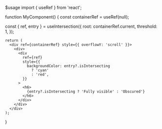 $usage
import { useRef } from 'react';

function MyComponent() {
  const containerRef = useRef<HTMLDivElement>(null);

  const { ref, entry } = useIntersection({
  root: containerRef.current,
  threshold: 1,
  });

    return (
      <div ref={containerRef} style={{ overflowY: 'scroll' }}>
        <div>
          <div
            ref={ref}
            style={{
              backgroundColor: entry?.isIntersecting
                ? 'cyan'
                : 'red',
            }}
          >
            <h6>
              {entry?.isIntersecting ? 'Fully visible' : 'Obscured'}
            </h6>
          </div>
        </div>
      </div>
    );

}
